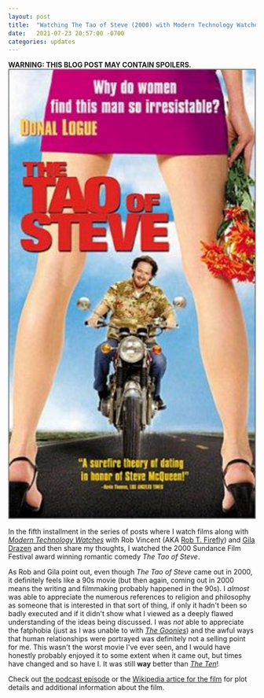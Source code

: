 ```yaml
---
layout: post
title:  "Watching The Tao of Steve (2000) with Modern Technology Watches"
date:   2021-07-23 20:57:00 -0700
categories: updates
---
```

**WARNING: THIS BLOG POST MAY CONTAIN SPOILERS.**
![Film Poster for The The Tao of Steve (2000)](/img/TheTaoOfSteve.jpg)

In the fifth installment in the series of posts where I watch films along with *[Modern Technology Watches](https://modern.technology/)* with Rob Vincent (AKA [Rob T. Firefly](https://twitter.com/rob_t_firefly)) and [Gila Drazen](https://twitter.com/gilahava704) and then share my thoughts, I watched the 2000  Sundance Film Festival award winning romantic comedy *The Tao of Steve*. 

As Rob and Gila point out, even though *The Tao of Steve* came out in 2000, it definitely feels like a 90s movie (but then again, coming out in 2000 means the writing and filmmaking probably happened in the 90s). I *almost* was able to appreciate the numerous references to religion and philosophy as someone that is interested in that sort of thing, if only it hadn't been so badly executed and if it didn't show what I viewed as a deeply flawed understanding of the ideas being discussed. I was *not* able to appreciate the fatphobia (just as I was unable to with *[The Goonies](https://sudoneuron.com/updates/2021/07/23/watching-the-goonies-with-modern-technology-watches.html)*) and the awful ways that human relationships were portrayed was definitely not a selling point for me. This wasn't the worst movie I've ever seen, and I would have honestly probably enjoyed it to some extent when it came out, but times have changed and so have I. It was still **way** better than *[The Ten](https://sudoneuron.com/updates/2021/07/19/watching-the-ten-2007-with-modern-technology-watches.html)*!

Check out [the podcast episode](https://modern.technology/2019/08/30/modern-technology-watches-episode-105-the-tao-of-steve-2000/) or the [Wikipedia artice for the film](https://en.wikipedia.org/wiki/The_Tao_of_Steve) for plot details and additional information about the film.
